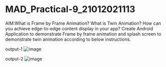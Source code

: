 # MAD_Practical-9_21012021113

AIM:What is Frame by Frame Animation? What is Twin Animation? How can you achieve edge-to-edge content display in your app? Create Android Application to demonstrate Frame by frame animation and splash screen to demonstrate twin animation according to below instructions.

output-1
![image](https://github.com/Jainishthakor/MAD_Practical-9_21012021113/assets/139530265/12b159a5-1b1d-4c04-afb2-3acd5e31cf5d)


output-2
![image](https://github.com/Jainishthakor/MAD_Practical-9_21012021113/assets/139530265/b0a875c8-cfd8-48fb-b3b4-8542f94e39ab)

